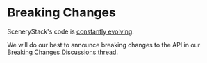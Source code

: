 # Breaking Changes

SceneryStack's code is [constantly evolving](../info-sync/simulation-development-overview.md#main-is-unstable-accessing-rigorously-tested-code).

We will do our best to announce breaking changes to the API in our [Breaking Changes Discussions thread](https://github.com/orgs/scenerystack/discussions/9).
